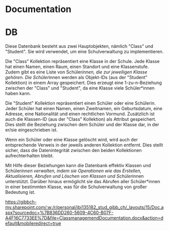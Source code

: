 # Documentation

# DB 
Diese Datenbank besteht aus zwei Hauptobjekten, nämlich "Class" und "Student". Sie wird verwendet, um eine Schulverwaltung zu implementieren.

Die "Class" Kollektion repräsentiert eine Klasse in der Schule. Jede Klasse hat einen Namen, einen Raum, einen Standort und eine Klassenstufe. Zudem gibt es eine Liste von Schüler*innen, die zur jeweiligen Klasse gehören. Die Schüler*innen werden als Objekt-IDs (aus der "Student" Kollektion) in einem Array gespeichert. Dies erzeugt eine 1-zu-n-Beziehung zwischen der "Class" und "Student", da eine Klasse viele Schüler*innen haben kann.

Die "Student" Kollektion repräsentiert einen Schüler oder eine Schülerin. Jeder Schüler hat einen Namen, einen Zweitnamen, ein Geburtsdatum, eine Adresse, eine Nationalität und einen rechtlichen Vormund. Zusätzlich ist auch die Klassen-ID (aus der "Class" Kollektion) als Attribut gespeichert. Dies stellt die Beziehung zwischen dem Schüler und der Klasse dar, in der er/sie eingeschrieben ist.

Wenn ein Schüler oder eine Klasse gelöscht wird, wird auch der entsprechende Verweis in der jeweils anderen Kollektion entfernt. Dies stellt sicher, dass die Datenintegrität zwischen den beiden Kollektionen aufrechterhalten bleibt.

Mit Hilfe dieser Beziehungen kann die Datenbank effektiv Klassen und Schüler*innen verwalten, indem sie Operationen wie das Erstellen, Aktualisieren, Abrufen und Löschen von Klassen und Schüler*innen unterstützt. Darüber hinaus ermöglicht sie das Abrufen aller Schüler*innen in einer bestimmten Klasse, was für die Schulverwaltung von großer Bedeutung ist.


https://gibbch-my.sharepoint.com/:w:/r/personal/ibi135182_stud_gibb_ch/_layouts/15/Doc.aspx?sourcedoc=%7B836DD260-5609-4C60-B07F-A4F16C7733EE%7D&file=ClassmanagemendDocumentation.docx&action=default&mobileredirect=true